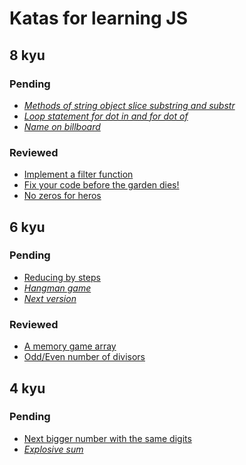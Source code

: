 # Katas for learning JS

## 8 kyu

### Pending

* *[Methods of string object slice substring and substr](http://www.codewars.com/kata/training-js-number-16-methods-of-string-object-slice-substring-and-substr)*
* *[Loop statement for dot in and for dot of](http://www.codewars.com/kata/training-js-number-12-loop-statement-for-dot-in-and-for-dot-of)*
* *[Name on billboard](http://www.codewars.com/kata/name-on-billboard)*

### Reviewed

* [Implement a filter function](http://www.codewars.com/kata/56dd9b84fe5754786f0014f7)
* [Fix your code before the garden dies!](http://www.codewars.com/kata/57158fb92ad763bb180004e7)
* [No zeros for heros](http://www.codewars.com/kata/570a6a46455d08ff8d001002)

## 6 kyu

### Pending

* [Reducing by steps](http://www.codewars.com/kata/reducing-by-steps)
* *[Hangman game](http://www.codewars.com/kata/hangman-game)*
* *[Next version](http://www.codewars.com/kata/next-version)*

### Reviewed

* [A memory game array](http://www.codewars.com/kata/a-memory-game-array)
* [Odd/Even number of divisors](http://www.codewars.com/kata/55830eec3e6b6c44ff000040)

## 4 kyu

### Pending

* [Next bigger number with the same digits](http://www.codewars.com/kata/next-bigger-number-with-the-same-digits)
* *[Explosive sum](http://www.codewars.com/kata/explosive-sum)*